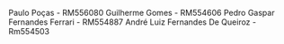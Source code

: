 Paulo Poças - RM556080
Guilherme Gomes - RM554606
Pedro Gaspar Fernandes Ferrari - RM554887
André Luiz Fernandes De Queiroz - Rm554503
